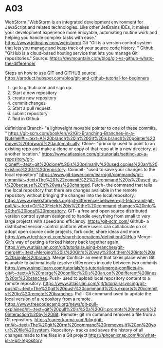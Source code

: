 # A03
WebStorm 
"WebStorm is an integrated development environment for JavaScript and related technologies. Like other JetBrains IDEs, it makes your development experience more enjoyable, automating routine work and helping you handle complex tasks with ease." https://www.jetbrains.com/webstorm/
Git
"Git is a version control system that lets you manage and keep track of your source code history. "
Github
"GitHub is a cloud-based hosting service that lets you manage Git repositories."
Source: https://devmountain.com/blog/git-vs-github-whats-the-difference/

Steps on how to use GIT and GITHUB
source: https://product.hubspot.com/blog/git-and-github-tutorial-for-beginners
1. go to github.com and sign up.
2. Start a new repository
3. create new repository
4. commit changes
5. Start a pull request. 
6. submit repository
7. find in Github


definitions
Branch-  "a lightweight movable pointer to one of these commits. "
https://git-scm.com/book/en/v2/Git-Branching-Branches-in-a-Nutshell#:~:text=A%20branch%20in%20Git%20is,branch%20pointer%20moves%20forward%20automatically.
Clone- "primarily used to point to an existing repo and make a clone or copy of that repo at in a new directory, at another location."
https://www.atlassian.com/git/tutorials/setting-up-a-repository/git-clone#:~:text=git%20clone%20is%20primarily%20used,copies%20an%20existing%20Git%20repository.
Commit- "used to save your changes to the local repository"
https://www.git-tower.com/learn/git/commands/git-commit#:~:text=The%20%22commit%22%20command%20is%20used,just%20because%20it%20was%20changed.
Fetch- the command that tells the local repository that there are changes available in the remote repository without bringing the changes into the local repository.
https://www.geeksforgeeks.org/git-difference-between-git-fetch-and-git-pull/#:~:text=Git%20Fetch%20is%20the%20command,changes%20into%20the%20local%20repository.
GIT- a free and open source distributed version control system designed to handle everything from small to very large projects with speed and efficiency.
https://git-scm.com/
Github- a distributed version-control platform where users can collaborate on or adopt open source code projects, fork code, share ideas and more.
https://www.techtarget.com/searchitoperations/definition/GitHub
Merge- Git's way of putting a forked history back together again.
https://www.atlassian.com/git/tutorials/using-branches/git-merge#:~:text=Merging%20is%20Git's%20way%20of,them%20into%20a%20single%20branch.
Merge Conflict- an event that takes place when Git is unable to automatically resolve differences in code between two commits
https://www.simplilearn.com/tutorials/git-tutorial/merge-conflicts-in-git#:~:text=A%20merge%20conflict%20is%20an,on%20different%20lines%20or%20branches.
Push- used to upload local repository content to a remote repository.
https://www.atlassian.com/git/tutorials/syncing/git-push#:~:text=The%20git%20push%20command%20is,exports%20commits%20to%20remote%20branches.
Pull-  Git command used to update the local version of a repository from a remote.
https://www.freecodecamp.org/news/git-pull-explained/#:~:text=git%20pull%20is%20a%20Git,prompts%20network%20interaction%20by%20Git.
Remote- git rm command removes a file from a Git repository.
https://careerkarma.com/blog/git-rm/#:~:text=The%20git%20rm%20command%20removes,it%20on%20your%20file%20system.
Repository- tracks and saves the history of all changes made to the files in a Git project
https://phoenixnap.com/kb/what-is-a-git-repository
